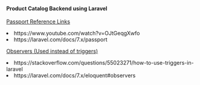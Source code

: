 <h4>Product Catalog Backend using Laravel</h4>

<u>Passport Reference Links</u>
<li>https://www.youtube.com/watch?v=OJtGeqgXwfo</li>
<li>https://laravel.com/docs/7.x/passport</li>

<u>Observers (Used instead of triggers)</u>
<li>https://stackoverflow.com/questions/55023271/how-to-use-triggers-in-laravel</li>
<li>https://laravel.com/docs/7.x/eloquent#observers</li>
